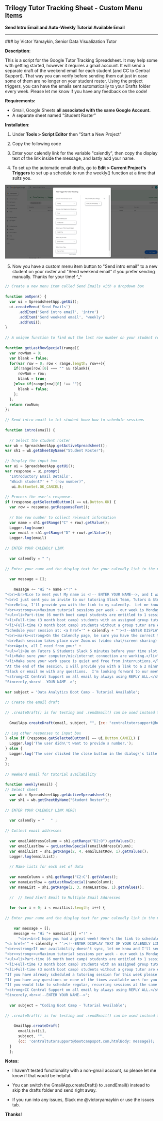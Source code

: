 ## Trilogy Tutor Tracking Sheet - Custom Menu Items 
**Send Intro Email and Auto-Weekly Tutorial Available Email**
<hr>
### by Victor Yamaykin, Senior Data Visualization Tutor

**Description:**

This is a script for the Google Tutor Tracking Spreadsheet. It may help some with getting started, however it requires a gmail account.
It will send a separate draft of the weekend email for each student (and CC to Central Support). That way you can verify before sending them out just in case some of them are no longer on your student roster. Using the project triggers, you can have the emails sent automatically to your Drafts folder every week. Please let me know if you have any feedback on the code!

**Requirements:**

* Gmail, Google Sheets **all associated with the same Google Account.**
* A separate sheet named "Student Roster"

**Installation:**

1. Under **Tools > Script Editor** then "Start a New Project"

2. Copy the following code

3. Enter your calendly link for the variable "calendly", then copy the display text of the link inside the message, and lastly add your name. 

4. To set up the automatic email drafts, go to **Edit > Current Project's Triggers** to set up a schedule to run the weekly() function at a time that suits you.

![Current project trigger settings](/images/project-trigger-setup.png)

5. Now you have a custom menu item button to "Send intro email" to a new student on your roster and "Send weekend email" if you prefer sending manually. Thanks for your time! ^_^

```javascript
// Create a new menu item called Send Emails with a dropdown box

function onOpen() {
  var ui = SpreadsheetApp.getUi();
  ui.createMenu('Send Emails')
      .addItem('Send intro email', 'intro')
      .addItem('Send weekend email', 'weekly')
      .addToUi();
}

// A unique function to find out the last row number on your student roster

function getLastRowSpecial(range){
  var rowNum = 0;
  var blank = false;
  for(var row = 0; row < range.length; row++){
    if(range[row][0] === "" && !blank){
      rowNum = row;
      blank = true;
    }else if(range[row][0] !== ""){
      blank = false;
    };
  };
  return rowNum;
};

// Send intro email to let student know how to schedule sessions

function intro(email) {

  // Select the student roster
var wb = SpreadsheetApp.getActiveSpreadsheet();
var sh1 = wb.getSheetByName("Student Roster");

// Display the input box   
var ui = SpreadsheetApp.getUi();
var response = ui.prompt(
  'Introductory Email Details', 
  'Which student?' + " (row number)", 
   ui.ButtonSet.OK_CANCEL);

// Process the user's response.
if (response.getSelectedButton() == ui.Button.OK) {
  var row = response.getResponseText();

  // Use row number to collect relevant information
  var name = sh1.getRange("C" + row).getValue();
  Logger.log(name)
  var email = sh1.getRange("D" + row).getValue();
  Logger.log(email)

// ENTER YOUR CALENDLY LINK 

  var calendly = " "; 

// Enter your name and the display text for your calendly link in the message below
 
  var message = []; 

    message += "Hi "+ name +"!" + 
"<br><br>Nice to meet you! My name is <!-- ENTER YOUR NAME-->, and I was assigned to be your tutor. I am a graduate of the YOUR AREA OF STUDY Coding Boot Camp so I understand the challenges you're facing in the boot camp very well!<br>" +
"<br>I just sent you an invite to our tutoring Slack Team, Tutors & Students. This is where we will be communicating through Direct Message (DM).  Let me know if you don't see the invite or have any issues getting signed up.  Please send me a direct message once you create your account there. You can DM me on that Slack by using my Slack name @YOUR SLACK NAME. Make sure to have that Slack available on your mobile phone so that you can message me if there are problems with wifi, etc.<br>" +
"<br>Below, I'll provide you with the link to my calendly.  Let me know which of those time slots works best for you and we can schedule a session. If our availability doesn't sync, let me know and I'll see if we can figure something out.</strong><br>" +
"<br><strong><u>Maximum tutorial sessions per week - our week is Monday - Sunday.</u></strong><br>" +
"<ul><li>Part-time (6 month boot camp) students are entitled to 1 session per week.</li>" +
"<li>Full-time (3 month boot camp) students with an assigned group tutor will receive 1 one-on-one session and 1 group session per week.</li>" +
"<li>Full-time (3 month boot camp) students without a group tutor are entitled to 2 one-on-one sessions per week.</li></ul>" +
"Schedule your session at: <a href='" + calendly + "'><!--ENTER DISPLAY TEXT OF YOUR CALENDLY LINK HERE--></a><br>" + 
"<br><mark><strong>On the Calendly page, be sure you have the correct time zone selected in the section labeled 'Times are in'</strong></mark><br>" +
'<br>Each session takes place over Zoom.us (video chat/screen sharing) and lasts about 50 minutes. I\'ll email you the Zoom.us link the day before our scheduled time. (If you have not used zoom before please join the meeting at least 15 minutes early as it may have you download and install some software.)<br>' +  
"<br>Again, all I need from you:" +
"<ul><li>Be on Tutors & Students Slack 5 minutes before your time slot.</li>" +
"<li>Make sure your computer/mic/internet connection are working.</li>" +
"<li>Make sure your work space is quiet and free from interruptions.</li></ul>" +
"At the end of the session, I will provide you with a link to a 2 minute evaluation form that you are required to complete.<br><br>" +
"Slack or email me with any questions.  I'm looking forward to our meeting!<br><br>" +
"<strong>CC Central Support on all email by always using REPLY ALL.</strong><br><br>" +
"Sincerely,<br><!--YOUR NAME-->";

var subject = 'Data Analytics Boot Camp - Tutorial Available';

// Create the email draft

// .createDraft() is for testing and .sendEmail() can be used instead to mail directly 

  GmailApp.createDraft(email, subject, "", {cc: "centraltutorsupport@bootcampspot.com", htmlBody: message});

// Log other responses to input box 
} else if (response.getSelectedButton() == ui.Button.CANCEL) {
  Logger.log('The user didn\'t want to provide a number.');
} else {
  Logger.log('The user clicked the close button in the dialog\'s title bar.');
}
};

// Weekend email for tutorial availability

function weekly(email) {
// Select sheet
  var wb = SpreadsheetApp.getActiveSpreadsheet();
  var sh1 = wb.getSheetByName("Student Roster");

// ENTER YOUR CALENDLY LINK HERE!

  var calendly = "   " ; 

// Collect email addresses

  var emailAddressColumn = sh1.getRange("D2:D").getValues();
  var emailLastRow = getLastRowSpecial(emailAddressColumn);
  var emailList = sh1.getRange(2, 4, emailLastRow, 1).getValues();
  Logger.log(emailList);

  // Make lists for each set of data

  var nameColumn = sh1.getRange("C2:C").getValues();
  var nameLastRow = getLastRowSpecial(nameColumn);
  var nameList = sh1.getRange(2, 3, nameLastRow, 1).getValues();

  //  // Send Alert Email to Multiple Email Addresses

  for (var i = 0; i < emailList.length; i++) {

// Enter your name and the display text for your calendly link in the message below

    var message = [];
    message += "Hi "+ nameList[i] +"!" +
      "<br><br>I hope you had a great week! Here's the link to schedule another tutoring session if you wish:<br><br>" +
"<a href='" + calendly + "'><!--ENTER DISPLAY TEXT OF YOUR CALENDLY LINK HERE--></a>" + "<br><br><mark><strong>On the Calendly page, be sure you have the correct time zone selected in the section labeled 'Times are in'</strong></mark>" +
"<br><strong>If our availability doesn't sync, let me know and I'll see if we can figure something out.</strong><br>" +
"<br><strong><u>Maximum tutorial sessions per week - our week is Monday - Sunday.</u></strong><br>" +
"<ul><li>Part-time (6 month boot camp) students are entitled to 1 session per week.</li>" +
"<li>Full-time (3 month boot camp) students with an assigned group tutor will receive 1 one-on-one session and 1 group session per week.</li>" +
"<li>Full-time (3 month boot camp) students without a group tutor are entitled to 2 one-on-one sessions per week.</li></ul>" +
"If you have already scheduled a tutoring session for this week please ignore this email.<br><br>" +
"If you have any questions or none of the times available work for you please let me know and I would be happy to help.<br><br>" +
"If you would like to schedule regular, recurring sessions at the same day/time each week, just let me know by REPLY ALL and we can work it out.  This is particularly useful if you have a strict schedule so you won't have to compete for time on my calendar.<br><br>" +
"<strong>CC Central Support on all email by always using REPLY ALL.</strong><br><br>" +
"Sincerely,<br><!--ENTER YOUR NAME-->";

  var subject = "Coding Boot Camp - Tutorial Available";

// .createDraft() is for testing and .sendEmail() can be used instead to mail directly 

    GmailApp.createDraft(
      emailList[i],
      subject, "",
      {cc: 'centraltutorsupport@bootcampspot.com,htmlBody: message});
  }
  };   


```

**Notes:**

* I haven't tested functionality with a non-gmail account, so please let me know if that would be helpful. 

* You can switch the GmailApp.createDraft() to .sendEmail() instead to skip the drafts folder and send right away.

* If you run into any issues, Slack me @victoryamaykin or use the issues tab.

**Thanks!**